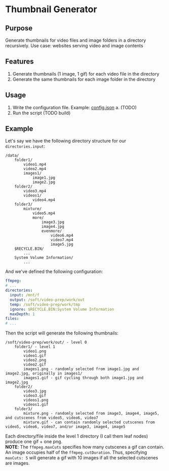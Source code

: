 # Thumbnail Generator

## Purpose
Generate thumbnails for video files and image folders in a directory recursively.
Use case: websites serving video and image contents

## Features
1. Generate thumbnails (1 image, 1 gif) for each video file in the directory
2. Generate the same thumbnails for each image folder in the directory

## Usage
1. Write the configuration file. Example: [config.json](conf/config.yml)
    a. (TODO)
2. Run the script (TODO build)

## Example
Let's say we have the following directory structure for our `directories.input`:
```
/data/
    folder1/
        video1.mp4
        video2.mp4
        images1/
            image1.jpg
            image2.jpg
    folder2/
        video3.mp4
        videos1/
            video4.mp4
    folder3/
        mixture/
            video5.mp4
            more/
                image3.jpg
                image4.jpg
                evenmore/
                    video6.mp4
                    video7.mp4
                    image5.jpg
    $RECYCLE.BIN/
        ...
    System Volume Information/
        ...
```
And we've defined the following configuration:
```yaml
ffmpeg:
# ...
directories:
  input: /mnt/f
  output: /soft/video-prep/work/out
  temp: /soft/video-prep/work/tmp
  ignore: $RECYCLE.BIN:System Volume Information
  maxDepth: 1
files:
# ...
```
Then the script will generate the following thumbnails:
```
/soft/video-prep/work/out/ - level 0
    folder1/ - level 1
        video1.png
        video1.gif
        video2.png
        video2.gif
        images1.png - randomly selected from image1.jpg and image2.jpg, originally in images1/
        images1.gif - gif cycling through both image1.jpg and image2.jpg
    folder2/
        video3.jpg
        video3.gif
        videos1.png
        videos1.gif
    folder3/
        mixture.png - randomly selected from image3, image4, image5, and cutscenes from video5, video6, video7
        mixture.gif - can contain randomly selected cutscenes from video5, video6, video7, and/or image3, image4, image5
```
Each directory/file inside the level 1 directory (I call them leaf nodes) produce one gif + one png.\
**NOTE**: The `ffmpeg.maxCuts` specifies how many cutscenes a gif can contain. An image occupies half of the `ffmpeg.cutDuration`. Thus, specifying `maxCuts: 5` will generate a gif with 10 images if all the selected cutscenes are images.

